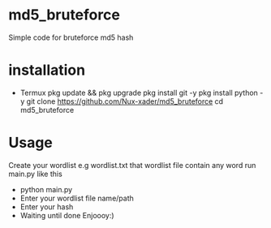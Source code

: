 # md5_bruteforce

Simple code for bruteforce md5 hash

# installation
- Termux
pkg update && pkg upgrade
pkg install git -y
pkg install python -y
git clone https://github.com/Nux-xader/md5_bruteforce
cd md5_bruteforce

# Usage
Create your wordlist e.g wordlist.txt
that wordlist file contain any word
run main.py like this
- python main.py
- Enter your wordlist file name/path
- Enter your hash
- Waiting until done
Enjoooy:)
